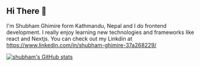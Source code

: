 ## Hi There 👋

I'm Shubham Ghimire form  Kathmandu, Nepal and I do frontend development. I really enjoy learning new technologies and frameworks like react and Nextjs. You can check out my Linkdin at https://www.linkedin.com/in/shubham-ghimire-37a268229/

[![shubham's GitHub stats](https://github-readme-stats.vercel.app/api?username=shubhamghimire99)](https://github.com/anuraghazra/github-readme-stats)





